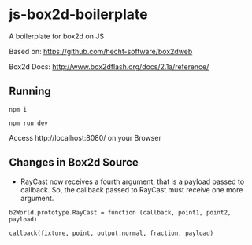 # js-box2d-boilerplate
A boilerplate for box2d on JS

Based on: https://github.com/hecht-software/box2dweb

Box2d Docs: http://www.box2dflash.org/docs/2.1a/reference/

## Running

`npm i`

`npm run dev`

Access http://localhost:8080/ on your Browser

## Changes in Box2d Source

* RayCast now receives a fourth argument, that is a payload passed to callback. So, the callback passed to RayCast must receive one more argument.

`b2World.prototype.RayCast = function (callback, point1, point2, payload)`

`callback(fixture, point, output.normal, fraction, payload)`
